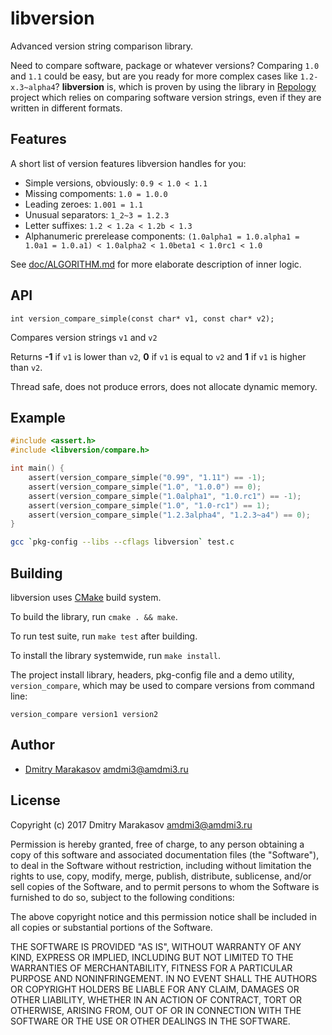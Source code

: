 # libversion

Advanced version string comparison library.

Need to compare software, package or whatever versions? Comparing
```1.0``` and ```1.1``` could be easy, but are you ready for more
complex cases like ```1.2-x.3~alpha4```? **libversion** is, which
is proven by using the library in [Repology](https://repology.org/)
project which relies on comparing software version strings, even
if they are written in different formats.

## Features

A short list of version features libversion handles for you:

* Simple versions, obviously: ```0.9 < 1.0 < 1.1```
* Missing compoments: ```1.0 = 1.0.0```
* Leading zeroes: ```1.001 = 1.1```
* Unusual separators: ```1_2~3 = 1.2.3```
* Letter suffixes: ```1.2 < 1.2a < 1.2b < 1.3```
* Alphanumeric prerelease components: ```(1.0alpha1 = 1.0.alpha1 = 1.0a1 = 1.0.a1) < 1.0alpha2 < 1.0beta1 < 1.0rc1 < 1.0```

See [doc/ALGORITHM.md](doc/ALGORITHM.md) for more elaborate description
of inner logic.

## API

```
int version_compare_simple(const char* v1, const char* v2);
```

Compares version strings ```v1``` and ```v2```

Returns **-1** if ```v1``` is lower than ```v2```, **0** if ```v1``` is equal to ```v2``` and **1** if ```v1``` is higher than ```v2```.

Thread safe, does not produce errors, does not allocate dynamic memory.

## Example

```c
#include <assert.h>
#include <libversion/compare.h>

int main() {
    assert(version_compare_simple("0.99", "1.11") == -1);
    assert(version_compare_simple("1.0", "1.0.0") == 0);
    assert(version_compare_simple("1.0alpha1", "1.0.rc1") == -1);
    assert(version_compare_simple("1.0", "1.0-rc1") == 1);
    assert(version_compare_simple("1.2.3alpha4", "1.2.3~a4") == 0);
}
```

```sh
gcc `pkg-config --libs --cflags libversion` test.c
```

## Building

libversion uses [CMake](https://cmake.org/) build system.

To build the library, run ```cmake . && make```.

To run test suite, run ```make test``` after building.

To install the library systemwide, run ```make install```.

The project install library, headers, pkg-config file and a demo utility, ```version_compare```, which may be used to compare versions from command line:

```
version_compare version1 version2
```

## Author

* [Dmitry Marakasov](https://github.com/AMDmi3) <amdmi3@amdmi3.ru>

## License

Copyright (c) 2017 Dmitry Marakasov <amdmi3@amdmi3.ru>

Permission is hereby granted, free of charge, to any person obtaining a copy
of this software and associated documentation files (the "Software"), to deal
in the Software without restriction, including without limitation the rights
to use, copy, modify, merge, publish, distribute, sublicense, and/or sell
copies of the Software, and to permit persons to whom the Software is
furnished to do so, subject to the following conditions:

The above copyright notice and this permission notice shall be included in
all copies or substantial portions of the Software.

THE SOFTWARE IS PROVIDED "AS IS", WITHOUT WARRANTY OF ANY KIND, EXPRESS OR
IMPLIED, INCLUDING BUT NOT LIMITED TO THE WARRANTIES OF MERCHANTABILITY,
FITNESS FOR A PARTICULAR PURPOSE AND NONINFRINGEMENT. IN NO EVENT SHALL THE
AUTHORS OR COPYRIGHT HOLDERS BE LIABLE FOR ANY CLAIM, DAMAGES OR OTHER
LIABILITY, WHETHER IN AN ACTION OF CONTRACT, TORT OR OTHERWISE, ARISING FROM,
OUT OF OR IN CONNECTION WITH THE SOFTWARE OR THE USE OR OTHER DEALINGS IN
THE SOFTWARE.
